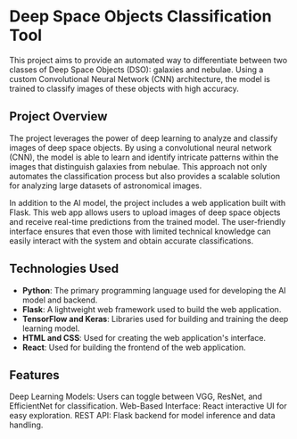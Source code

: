 # Deep Space Objects Classification Tool

This project aims to provide an automated way to differentiate between two classes of Deep Space Objects (DSO): galaxies and nebulae. Using a custom Convolutional Neural Network (CNN) architecture, the model is trained to classify images of these objects with high accuracy.

## Project Overview

The project leverages the power of deep learning to analyze and classify images of deep space objects. By using a convolutional neural network (CNN), the model is able to learn and identify intricate patterns within the images that distinguish galaxies from nebulae. This approach not only automates the classification process but also provides a scalable solution for analyzing large datasets of astronomical images.

In addition to the AI model, the project includes a web application built with Flask. This web app allows users to upload images of deep space objects and receive real-time predictions from the trained model. The user-friendly interface ensures that even those with limited technical knowledge can easily interact with the system and obtain accurate classifications.

## Technologies Used

- **Python**: The primary programming language used for developing the AI model and backend.
- **Flask**: A lightweight web framework used to build the web application.
- **TensorFlow and Keras**: Libraries used for building and training the deep learning model.
- **HTML and CSS**: Used for creating the web application's interface.
- **React**: Used for building the frontend of the web application.

## Features
Deep Learning Models: Users can toggle between VGG, ResNet, and EfficientNet for classification.
Web-Based Interface: React interactive UI for easy exploration.
REST API: Flask backend for model inference and data handling.


